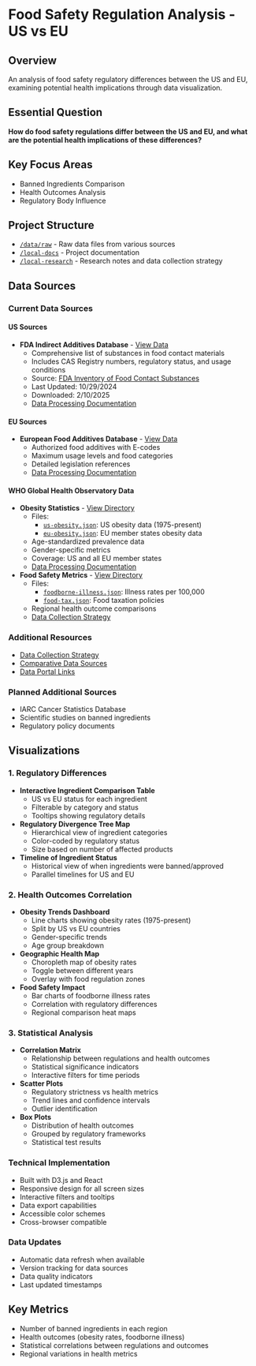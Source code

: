 # Food Safety Regulation Analysis - US vs EU

## Overview
An analysis of food safety regulatory differences between the US and EU, examining potential health implications through data visualization.

## Essential Question
**How do food safety regulations differ between the US and EU, and what are the potential health implications of these differences?**

## Key Focus Areas
- Banned Ingredients Comparison
- Health Outcomes Analysis  
- Regulatory Body Influence

## Project Structure
- [`/data/raw`](data/raw/) - Raw data files from various sources
- [`/local-docs`](local-docs/) - Project documentation
- [`/local-research`](local-research/) - Research notes and data collection strategy

## Data Sources

### Current Data Sources

#### US Sources
- **FDA Indirect Additives Database** - [View Data](data/raw/us/IndirectAdditives.csv)
  - Comprehensive list of substances in food contact materials
  - Includes CAS Registry numbers, regulatory status, and usage conditions
  - Source: [FDA Inventory of Food Contact Substances](https://www.cfsanappsexternal.fda.gov/scripts/fdcc/?set=FoodSubstances)
  - Last Updated: 10/29/2024
  - Downloaded: 2/10/2025
  - [Data Processing Documentation](local-docs/data-sources.md#us-data-sources)

#### EU Sources
- **European Food Additives Database** - [View Data](data/raw/eu/food-additives.json)
  - Authorized food additives with E-codes
  - Maximum usage levels and food categories
  - Detailed legislation references
  - [Data Processing Documentation](local-docs/data-sources.md#eu-data-sources)

#### WHO Global Health Observatory Data
- **Obesity Statistics** - [View Directory](data/raw/who/obesity/)
  - Files:
    - [`us-obesity.json`](data/raw/who/obesity/us-obesity.json): US obesity data (1975-present)
    - [`eu-obesity.json`](data/raw/who/obesity/eu-obesity.json): EU member states obesity data
  - Age-standardized prevalence data
  - Gender-specific metrics
  - Coverage: US and all EU member states
  - [Data Processing Documentation](local-docs/data-sources.md#who-data-sources)
- **Food Safety Metrics** - [View Directory](data/raw/who/)
  - Files:
    - [`foodborne-illness.json`](data/raw/who/foodborne-illness.json): Illness rates per 100,000
    - [`food-tax.json`](data/raw/who/food-tax.json): Food taxation policies
  - Regional health outcome comparisons
  - [Data Collection Strategy](local-research/data-needs.md)

### Additional Resources
- [Data Collection Strategy](local-research/data-needs.md)
- [Comparative Data Sources](local-research/comparative-data-sources.md)
- [Data Portal Links](local-research/data-portal-links.md)

### Planned Additional Sources
- IARC Cancer Statistics Database
- Scientific studies on banned ingredients
- Regulatory policy documents

## Visualizations

### 1. Regulatory Differences
- **Interactive Ingredient Comparison Table**
  - US vs EU status for each ingredient
  - Filterable by category and status
  - Tooltips showing regulatory details
- **Regulatory Divergence Tree Map**
  - Hierarchical view of ingredient categories
  - Color-coded by regulatory status
  - Size based on number of affected products
- **Timeline of Ingredient Status**
  - Historical view of when ingredients were banned/approved
  - Parallel timelines for US and EU

### 2. Health Outcomes Correlation
- **Obesity Trends Dashboard**
  - Line charts showing obesity rates (1975-present)
  - Split by US vs EU countries
  - Gender-specific trends
  - Age group breakdown
- **Geographic Health Map**
  - Choropleth map of obesity rates
  - Toggle between different years
  - Overlay with food regulation zones
- **Food Safety Impact**
  - Bar charts of foodborne illness rates
  - Correlation with regulatory differences
  - Regional comparison heat maps

### 3. Statistical Analysis
- **Correlation Matrix**
  - Relationship between regulations and health outcomes
  - Statistical significance indicators
  - Interactive filters for time periods
- **Scatter Plots**
  - Regulatory strictness vs health metrics
  - Trend lines and confidence intervals
  - Outlier identification
- **Box Plots**
  - Distribution of health outcomes
  - Grouped by regulatory frameworks
  - Statistical test results

### Technical Implementation
- Built with D3.js and React
- Responsive design for all screen sizes
- Interactive filters and tooltips
- Data export capabilities
- Accessible color schemes
- Cross-browser compatible

### Data Updates
- Automatic data refresh when available
- Version tracking for data sources
- Data quality indicators
- Last updated timestamps

## Key Metrics
- Number of banned ingredients in each region
- Health outcomes (obesity rates, foodborne illness)
- Statistical correlations between regulations and outcomes
- Regional variations in health metrics